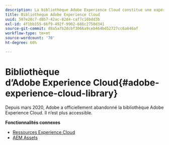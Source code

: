 ```yaml
---
description: La bibliothèque Adobe Experience Cloud constitue une expérience universelle et centralisée permettant de stocker, de rechercher et de sélectionner des ressources dans les solutions Adobe Experience Cloud.
title: Bibliothèque Adobe Experience Cloud
uuid: 507e28c7-d8b7-42ac-82d4-caf7c16bdd3b
exl-id: 4f1bb155-66f9-492f-9902-686c2758d341
source-git-commit: d8a5a7b2dcbf3066a9ceb464bd52727cc6a846af
workflow-type: tm+mt
source-wordcount: '70'
ht-degree: 60%

---
```


# Bibliothèque d’Adobe Experience Cloud{#adobe-experience-cloud-library}

Depuis mars 2020, Adobe a officiellement abandonné la bibliothèque Adobe Experience Cloud. Il n’est plus accessible.

**Fonctionnalités connexes**

* [Ressources Experience Cloud](https://experienceleague.adobe.com/docs/core-services/interface/services/assets/experience-cloud-assets.html)
* [AEM Assets](https://experienceleague.adobe.com/docs/experience-manager-cloud-service/content/assets/home.html)
